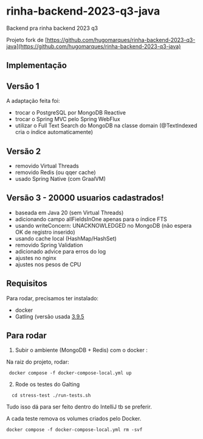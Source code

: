 # rinha-backend-2023-q3-java

Backend pra rinha backend 2023 q3

Projeto fork de   [https://github.com/hugomarques/rinha-backend-2023-q3-java](https://github.com/hugomarques/rinha-backend-2023-q3-java)

## Implementação


## Versão 1

A adaptação feita foi:

- trocar o PostgreSQL por MongoDB Reactive
- trocar o Spring MVC pelo  Spring WebFlux
- utilizar o Full Text Search do MongoDB na classe domain (@TextIndexed  cria o índice automaticamente)

## Versão 2

- removido Virtual Threads
- removido Redis (ou qqer cache)
- usado Spring Native (com GraalVM)

## Versão 3 - 20000 usuarios cadastrados!

- baseada em Java 20 (sem Virtual Threads)
- adicionando campo allFieldsInOne apenas para o índice FTS
- usando  writeConcern: UNACKNOWLEDGED no MongoDB (não espera OK de registro inserido)
- usando cache local (HashMap/HashSet)
- removido Spring Validation
- adicionado advice para erros do log
- ajustes no nginx
- ajustes nos pesos de CPU 
 

## Requisitos

Para rodar, precisamos ter instalado:

* docker
* Gatling (versão usada [3.9.5](https://repo1.maven.org/maven2/io/gatling/highcharts/gatling-charts-highcharts-bundle/3.9.5/)


## Para rodar

1. Subir o ambiente (MongoDB + Redis) com o docker :

Na raiz do projeto, rodar: 

``  docker compose -f docker-compose-local.yml up  ``

2. Rode os testes do Galting

``  
cd stress-test
./run-tests.sh
``

Tudo isso dá para ser feito dentro do IntelliJ tb se preferir.

A cada teste remova os volumes criados pelo Docker. 

``
docker compose -f docker-compose-local.yml rm -svf
``
